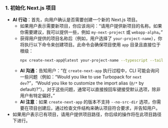 ### 1. 初始化 Next.js 项目

*   **AI 行动**：首先，向用户确认是否需要创建一个新的 Next.js 项目。
    *   如果用户表示需要新项目，你应该询问：“请用户提供新项目的名称。如果你需要建议，我可以提供一些，例如 `my-next-project` 或 `webapp-alpha`。”
    *   获得用户提供的项目名称后（例如，用户选择了 `your-project-name`），你将执行以下命令来创建项目。此命令会确保项目使用 `app` 目录且直接位于根级：
        ```bash
        npx create-next-app@latest your-project-name --typescript --tailwind --eslint --no-src-dir --app
        ```
    *   **AI 沟通**：告知用户：“在 `create-next-app` 执行过程中，CLI 可能会询问一些问题（例如：“Would you like to use Turbopack for `next dev`?”，“Would you like to customize the import alias (`@/*` by default)?”）。对于这些问题，通常可以直接按回车键接受默认选项，除非用户有特定偏好。”
    *   **AI 注意**：如果 `create-next-app` 的版本不支持 `--no-src-dir` 选项，你需要在项目创建后，通过检查文件结构来确认项目符合要求，并告知用户。
*   如果用户表示已有项目，请用户提供项目路径，你后续的操作将在此项目路径下进行。

